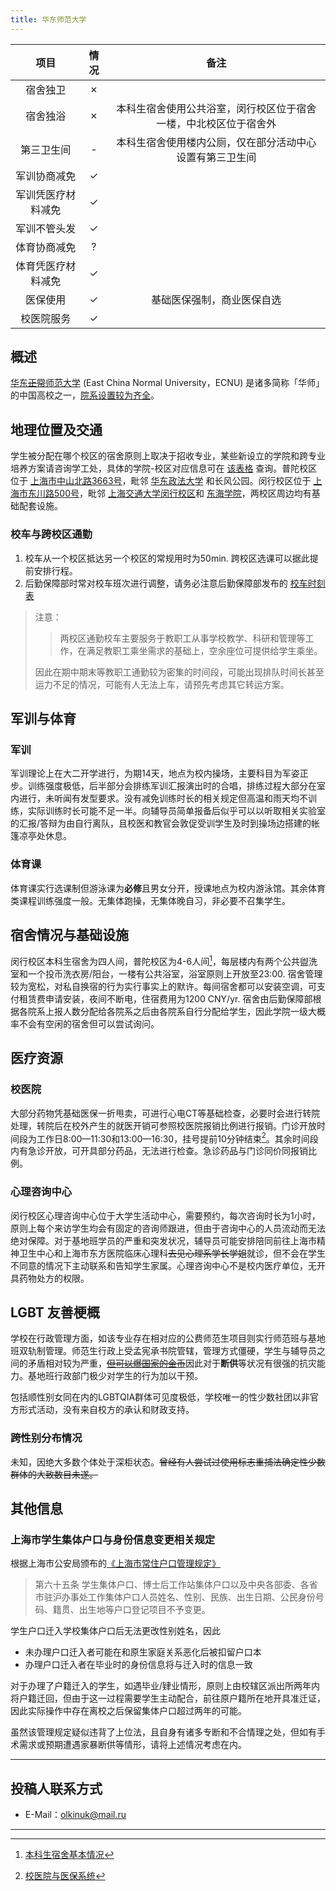 ```yaml
---
title: 华东师范大学
---
```


|        项目        | 情况  |     备注     |
| :----------------: | :---: | :----------: |
|      宿舍独卫      |   ✗   |         |
|      宿舍独浴      |   ✗  | 本科生宿舍使用公共浴室，闵行校区位于宿舍一楼，中北校区位于宿舍外 |
|     第三卫生间     |   -   | 本科生宿舍使用楼内公厕，仅在部分活动中心设置有第三卫生间 |
|    军训协商减免    |   ✓   |              |
| 军训凭医疗材料减免 |   ✓   |              |
|    军训不管头发    |   ✓   |        |
|    体育协商减免    |   ?   |              |
| 体育凭医疗材料减免 |   ✓   |              |
|      医保使用      |   ✓   | 基础医保强制，商业医保自选 |
|     校医院服务     |   ✓   |       |

## 概述

[华东~~正常~~师范大学](https://www.ecnu.edu.cn/) (East China Normal University，ECNU) 是诸多简称「华师」的中国高校之一，[院系设置较为齐全](https://www.ecnu.edu.cn/wzcd/xxgk/yxsz.htm)。

## 地理位置及交通

学生被分配在哪个校区的宿舍原则上取决于招收专业，某些新设立的学院和跨专业培养方案请咨询学工处，具体的学院-校区对应信息可在 [该表格](https://zsb.ecnu.edu.cn/f3/08/c37582a520968/page.htm) 查询。普陀校区位于 [上海市中山北路3663号](https://www.openstreetmap.org/relation/6179557)，毗邻 [华东政法大学](https://www.openstreetmap.org/way/477227512) 和长风公园。闵行校区位于 [上海市东川路500号](https://www.openstreetmap.org/way/293438840)，毗邻 [上海交通大学闵行校区](https://www.openstreetmap.org/way/288249651)和 [东海学院](https://www.openstreetmap.org/way/294237713)，两校区周边均有基础配套设施。

### 校车与跨校区通勤

1. 校车从一个校区抵达另一个校区的常规用时为50min. 跨校区选课可以据此提前安排行程。
2. 后勤保障部时常对校车班次进行调整，请务必注意后勤保障部发布的 [校车时刻表](https://houqin.ecnu.edu.cn/28837/list.htm)

> 注意：
>
> > 两校区通勤校车主要服务于教职工从事学校教学、科研和管理等工作，在满足教职工乘坐需求的基础上，空余座位可提供给学生乘坐。
>
> 因此在期中期末等教职工通勤较为密集的时间段，可能出现排队时间长甚至运力不足的情况，可能有人无法上车，请预先考虑其它转运方案。

## 军训与体育

### 军训

军训理论上在大二开学进行，为期14天，地点为校内操场，主要科目为军姿正步。训练强度极低，后半部分会排练军训汇报演出时的合唱，排练过程大部分在室内进行，未听闻有发型要求。没有减免训练时长的相关规定但高温和雨天均不训练，实际训练时长可能不足一半。向辅导员简单报备后似乎可以以听取相关实验室的汇报/答辩为由自行离队，且校医和教官会敦促受训学生及时到操场边搭建的帐篷凉亭处休息。

### 体育课

体育课实行选课制但游泳课为**必修**且男女分开，授课地点为校内游泳馆。其余体育类课程训练强度一般。无集体跑操，无集体晚自习，非必要不召集学生。

<!-- #### 体测 -->

## 宿舍情况与基础设施

闵行校区本科生宿舍为四人间，普陀校区为4-6人间[^1]，每层楼内有两个公共盥洗室和一个投币洗衣房/阳台，一楼有公共浴室，浴室原则上开放至23:00. 宿舍管理较为宽松，对私自换宿的行为实行事实上的默许。每间宿舍都可以安装空调，可支付租赁费申请安装，夜间不断电，住宿费用为1200 CNY/yr. 宿舍由后勤保障部根据各院系上报人数分配给各院系之后由各院系自行分配给学生，因此学院一级大概率不会有空闲的宿舍但可以尝试询问。

## 医疗资源

### 校医院

大部分药物凭基础医保一折甩卖，可进行心电CT等基础检查，必要时会进行转院处理，转院后在校外产生的就医开销可参照校医院报销比例进行报销。门诊开放时间段为工作日8:00—11:30和13:00—16:30，挂号提前10分钟结束[^2]。其余时间段内有急诊开放，可开具部分药品，无法进行检查。急诊药品与门诊同价同报销比例。

### 心理咨询中心

闵行校区心理咨询中心位于大学生活动中心，需要预约，每次咨询时长为1小时，原则上每个来访学生均会有固定的咨询师跟进，但由于咨询中心的人员流动而无法绝对保障。对于基地班学员的严重和突发状况，辅导员可能安排陪同前往上海市精神卫生中心和上海市东方医院临床心理科~~去见心理系学长学姐~~就诊，但不会在学生不同意的情况下主动联系和告知学生家属。心理咨询中心不是校内医疗单位，无开具药物处方的权限。

## LGBT 友善梗概

学校在行政管理方面，如该专业存在相对应的公费师范生项目则实行师范班与基地班双轨制管理。师范生行政上受孟宪承书院管辖，管理方式僵硬，学生与辅导员之间的矛盾相对较为严重，[~~但可以爆国家的金币~~](https://zsb.ecnu.edu.cn/d0/cf/c37582a446671/page.htm)因此对于**断供**等状况有很强的抗灾能力。基地班行政部门极少对学生的行为加以干预。

包括顺性别女同在内的LGBTQIA群体可见度极低，学校唯一的性少数社团以非官方形式活动，没有来自校方的承认和财政支持。

### 跨性别分布情况

未知，因绝大多数个体处于深柜状态。~~曾经有人尝试过使用标志重捕法确定性少数群体的大致数目未遂。~~

<!-- ### 院系探路 -->

## 其他信息

### 上海市学生集体户口与身份信息变更相关规定

根据上海市公安局颁布的[《上海市常住户口管理规定》](https://gaj.sh.gov.cn/shga/wzXxfbZfgkxx/detail?pa=7e6fb2fa2038e383cd705b71fbe4b03241351027bfa0f26efedd08cb679987c1c9fd6c3790e0e610)

> 第六十五条  学生集体户口、博士后工作站集体户口以及中央各部委、各省市驻沪办事处工作集体户口人员姓名、性别、民族、出生日期、公民身份号码、籍贯、出生地等户口登记项目不予变更。

学生户口迁入学校集体户口后无法更改性别姓名，因此

- 未办理户口迁入者可能在和原生家庭关系恶化后被扣留户口本
- 办理户口迁入者在毕业时的身份信息将与迁入时的信息一致

对于办理了户籍迁入的学生，如遇毕业/肄业情形，原则上由校辖区派出所两年内将户籍迁回，但由于这一过程需要学生主动配合，前往原户籍所在地开具准迁证，因此实际操作中存在离校之后保留集体户口超过两年的可能。

虽然该管理规定疑似违背了上位法，且自身有诸多专断和不合情理之处，但如有手术需求或预期遭遇家暴断供等情形，请将上述情况考虑在内。

---

## 投稿人联系方式

<!-- ### 贡献者姓名 -->

- E-Mail：<olkinuk@mail.ru>

---

[^1]: [本科生宿舍基本情况](https://houqin.ecnu.edu.cn/10852/list.htm)
[^2]: [校医院与医保系统](https://houqin.ecnu.edu.cn/ylfw/list.htm)
